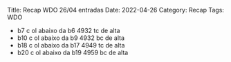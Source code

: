 Title: Recap WDO 26/04 entradas
Date: 2022-04-26
Category: Recap
Tags: WDO

* b7 c ol abaixo da b6 4932 tc de alta
* b10 c ol abaixo da b9 4932 bc de alta
* b18 c ol abaixo da b17 4949 tc de alta
* b20 c ol abaixo da b19 4959 bc de alta

